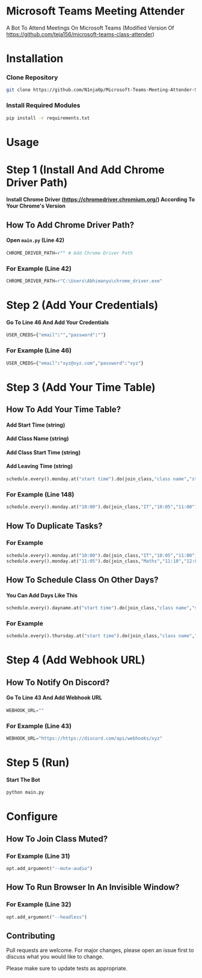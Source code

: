 # Microsoft Teams Meeting Attender
A Bot To Attend Meetings On Microsoft Teams (Modified Version Of https://github.com/teja156/microsoft-teams-class-attender)
# Installation
### Clone Repository
```bash
git clone https://github.com/N1nja0p/Microsoft-Teams-Meeting-Attender-Selenium.git
```
### Install Required Modules
```bash
pip install -r requirements.txt
```
# Usage
# Step 1 (Install And Add Chrome Driver Path)
#### Install Chrome Driver (https://chromedriver.chromium.org/) According To Your Chrome's Version
## How To Add Chrome Driver Path?
#### Open `main.py` (Line 42)
```python
CHROME_DRIVER_PATH=r"" # Add Chrome Driver Path
```
### For Example (Line 42)
```python
CHROME_DRIVER_PATH=r"C:\Users\Abhimanyu\chrome_driver.exe"
```
# Step 2 (Add Your Credentials)
#### Go To Line 46 And Add Your Credentials
```python
USER_CREDS={"email":"","password":""}
```
### For Example (Line 46)
```python
USER_CREDS={"email":"xyz@xyz.com","password":"xyz"}
```
# Step 3 (Add Your Time Table)
## How To Add Your Time Table?
#### Add Start Time (string)

#### Add Class Name (string)

#### Add Class Start Time (string)

#### Add Leaving Time (string)
```python
schedule.every().monday.at("start time").do(join_class,"class name","start time","leaving time")
```
### For Example (Line 148)
```python
schedule.every().monday.at("10:00").do(join_class,"IT","10:05","11:00")
```
## How To Duplicate Tasks?

### For Example
```python
schedule.every().monday.at("10:00").do(join_class,"IT","10:05","11:00")
schedule.every().monday.at("11:05").do(join_class,"Maths","11:10","12:00")
```
## How To Schedule Class On Other Days?

#### You Can Add Days Like This 
```python
schedule.every().dayname.at("start time").do(join_class,"class name","start time","leaving time")
```
### For Example 
```python
schedule.every().thursday.at("start time").do(join_class,"class name","start time","leaving time")
```
# Step 4 (Add Webhook URL)
## How To Notify On Discord?
#### Go To Line 43 And Add Webhook URL
```python
WEBHOOK_URL=""
```
### For Example (Line 43)
```python
WEBHOOK_URL="https://https://discord.com/api/webhooks/xyz"
```
# Step 5 (Run)
#### Start The Bot
```bash
python main.py
```
# Configure
## How To Join Class Muted?
### For Example (Line 31)
```python
opt.add_argument("--mute-audio")
```
## How To Run Browser In An Invisible Window?
### For Example (Line 32)
```python
opt.add_argument("--headless")
```
## Contributing
Pull requests are welcome. For major changes, please open an issue first to discuss what you would like to change.

Please make sure to update tests as appropriate.